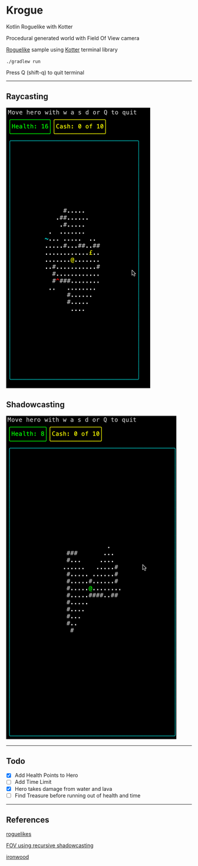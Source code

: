 # Krogue

Kotlin Roguelike with Kotter

Procedural generated world with Field Of View camera

[Roguelike](https://en.wikipedia.org/wiki/Roguelike) sample using [Kotter](https://github.com/varabyte/kotter) terminal library

`./gradlew run`

Press Q (shift-q) to quit terminal

---

## Raycasting

![Raycasting](krogue-cap-raycast.gif "Krogue raycast")

## Shadowcasting

![Shadowcasting](krogue-cap-shadowcast.gif "Krogue shadowcast")

---

## Todo

- [X] Add Health Points to Hero
- [ ] Add Time Limit
- [X] Hero takes damage from water and lava
- [ ] Find Treasure before running out of health and time

---

## References

[roguelikes](https://jeremyceri.se/roguelikes/)

[FOV using recursive shadowcasting](http://roguebasin.com/index.php/FOV_using_recursive_shadowcasting)

[ironwood](https://github.com/pushcx/ironwood/)
